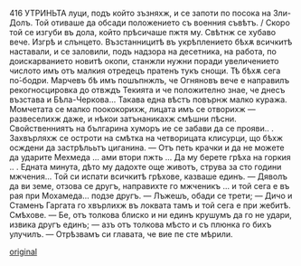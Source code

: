 ﻿416	УТРИНЬТА
луци, подъ който зъзняхж, и се запоти по посока на Зли-Долъ. Той отиваше да обсади положението съ военния съвѣтъ. /
Скоро той се изгуби въ дола, който прѣсичаше пжтя му.
Свѣтнж се хубаво вече. Изгрѣ и слънцето.
Възстанницитѣ въ укрѣплението бѣхѫ всичкитѣ наставали, и се заловили, подъ надзора на десетника, на работа, по доискарванието новитѣ окопи, станжли нужни поради увеличението числото имъ отъ малкия отредецъ пратенъ тукъ снощи. Тѣ бѣхѫ сега по́-бодри. Марчевъ бѣ имъ пошъпнжлъ, че Огняновъ вече е направилъ рекогносцировка до отвждъ Текията и че положително знае, че днесъ възстава и Бѣла-Черкова... Такава една вѣстъ повърнж малко куража. Момчетата се малко поококорихж, лицата имъ се отворихж — развеселихж даже, и нѣкои затънаникахж смѣшни пѣсни. Свойственниятъ на българина хуморъ ие се забави да се прояви.. . Захвърляхж се остроти на смѣтка на четворицата клисурци, що бѣхж осждени да застрѣлььтъ циганина.
— Отъ петь крачки и да не можете да ударите Мехмеда ... ами втори пжть ... Да му берете грѣха на горкия .. . Едната минута, дѣто му дадохте още животъ, струва за сто години мжчения... Той си испати всичкитѣ грѣхове, казваше единъ.
— Дяволъ да ви земе, отзова се другъ, направихте го мжченикъ ... и той сега е въ рая при Мохамеда... подзе другъ.
— Лъжешъ, обади се трети; — Дичо и Стаменъ Гаргата го хвърлихж въ локвата тамъ и той сега е при жебитѣ.
Смѣхове.
— Бе, отъ толкова блиско и ни единъ крушумъ да го не удари, извика другъ единъ; — азъ отъ толкова мѣсто и съ плюнка го бихъ улучилъ.
— Отрѣзвамъ си главата, че вие пе сте мѣрили.

[original](images/463.jpg)